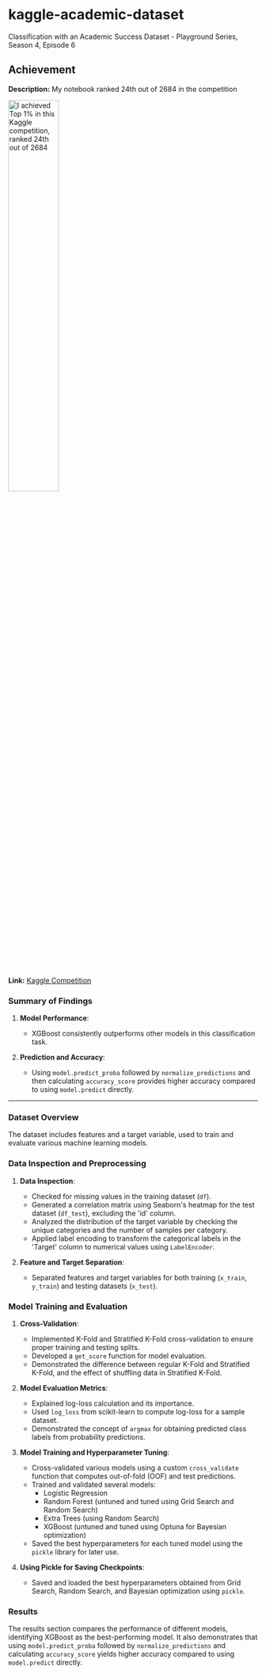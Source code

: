 # kaggle-academic-dataset
Classification with an Academic Success Dataset - Playground Series, Season 4, Episode 6

## Achievement

**Description:** My notebook ranked 24th out of 2684 in the competition

<img src="https://github.com/user-attachments/assets/93cd552f-e8da-46fe-b1e4-24bdba65a795" alt="I achieved Top 1% in this Kaggle competition, ranked 24th out of 2684" width="45%" />

**Link:** [Kaggle Competition](https://www.kaggle.com/competitions/playground-series-s4e6)

### Summary of Findings

1. **Model Performance**:
   - XGBoost consistently outperforms other models in this classification task.

2. **Prediction and Accuracy**:
   - Using `model.predict_proba` followed by `normalize_predictions` and then calculating `accuracy_score` provides higher accuracy compared to using `model.predict` directly.

---

### Dataset Overview

The dataset includes features and a target variable, used to train and evaluate various machine learning models.

### Data Inspection and Preprocessing

1. **Data Inspection**:
   - Checked for missing values in the training dataset (`df`).
   - Generated a correlation matrix using Seaborn's heatmap for the test dataset (`df_test`), excluding the 'id' column.
   - Analyzed the distribution of the target variable by checking the unique categories and the number of samples per category.
   - Applied label encoding to transform the categorical labels in the 'Target' column to numerical values using `LabelEncoder`.

2. **Feature and Target Separation**:
   - Separated features and target variables for both training (`x_train`, `y_train`) and testing datasets (`x_test`).

### Model Training and Evaluation

1. **Cross-Validation**:
   - Implemented K-Fold and Stratified K-Fold cross-validation to ensure proper training and testing splits.
   - Developed a `get_score` function for model evaluation.
   - Demonstrated the difference between regular K-Fold and Stratified K-Fold, and the effect of shuffling data in Stratified K-Fold.

2. **Model Evaluation Metrics**:
   - Explained log-loss calculation and its importance.
   - Used `log_loss` from scikit-learn to compute log-loss for a sample dataset.
   - Demonstrated the concept of `argmax` for obtaining predicted class labels from probability predictions.

3. **Model Training and Hyperparameter Tuning**:
   - Cross-validated various models using a custom `cross_validate` function that computes out-of-fold (OOF) and test predictions.
   - Trained and validated several models:
     - Logistic Regression
     - Random Forest (untuned and tuned using Grid Search and Random Search)
     - Extra Trees (using Random Search)
     - XGBoost (untuned and tuned using Optuna for Bayesian optimization)
   - Saved the best hyperparameters for each tuned model using the `pickle` library for later use.

4. **Using Pickle for Saving Checkpoints**:
   - Saved and loaded the best hyperparameters obtained from Grid Search, Random Search, and Bayesian optimization using `pickle`.

### Results

The results section compares the performance of different models, identifying XGBoost as the best-performing model. It also demonstrates that using `model.predict_proba` followed by `normalize_predictions` and calculating `accuracy_score` yields higher accuracy compared to using `model.predict` directly.
